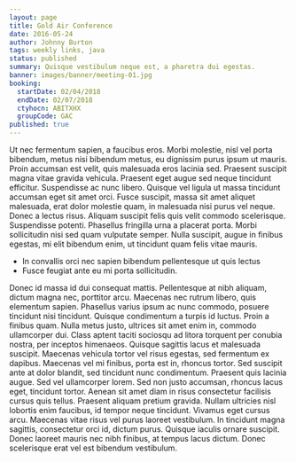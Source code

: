 ```yaml
---
layout: page
title: Gold Air Conference
date: 2016-05-24
author: Johnny Burton
tags: weekly links, java
status: published
summary: Quisque vestibulum neque est, a pharetra dui egestas.
banner: images/banner/meeting-01.jpg
booking:
  startDate: 02/04/2018
  endDate: 02/07/2018
  ctyhocn: ABITXHX
  groupCode: GAC
published: true
---
```

Ut nec fermentum sapien, a faucibus eros. Morbi molestie, nisl vel porta bibendum, metus nisi bibendum metus, eu dignissim purus ipsum ut mauris. Proin accumsan est velit, quis malesuada eros lacinia sed. Praesent suscipit magna vitae gravida vehicula. Praesent eget augue sed neque tincidunt efficitur. Suspendisse ac nunc libero. Quisque vel ligula ut massa tincidunt accumsan eget sit amet orci. Fusce suscipit, massa sit amet aliquet malesuada, erat dolor molestie quam, in malesuada nisi purus vel neque. Donec a lectus risus. Aliquam suscipit felis quis velit commodo scelerisque. Suspendisse potenti. Phasellus fringilla urna a placerat porta. Morbi sollicitudin nisi sed quam vulputate semper. Nulla suscipit, augue in finibus egestas, mi elit bibendum enim, ut tincidunt quam felis vitae mauris.

* In convallis orci nec sapien bibendum pellentesque ut quis lectus
* Fusce feugiat ante eu mi porta sollicitudin.

Donec id massa id dui consequat mattis. Pellentesque at nibh aliquam, dictum magna nec, porttitor arcu. Maecenas nec rutrum libero, quis elementum sapien. Phasellus varius ipsum ac nunc commodo, posuere tincidunt nisi tincidunt. Quisque condimentum a turpis id luctus. Proin a finibus quam. Nulla metus justo, ultrices sit amet enim in, commodo ullamcorper dui. Class aptent taciti sociosqu ad litora torquent per conubia nostra, per inceptos himenaeos. Quisque sagittis lacus et malesuada suscipit. Maecenas vehicula tortor vel risus egestas, sed fermentum ex dapibus. Maecenas vel mi finibus, porta est in, rhoncus tortor.
Sed suscipit ante at dolor blandit, sed tincidunt nunc condimentum. Praesent quis lacinia augue. Sed vel ullamcorper lorem. Sed non justo accumsan, rhoncus lacus eget, tincidunt tortor. Aenean sit amet diam in risus consectetur facilisis cursus quis tellus. Praesent aliquam pretium gravida. Nullam ultricies nisl lobortis enim faucibus, id tempor neque tincidunt. Vivamus eget cursus arcu. Maecenas vitae risus vel purus laoreet vestibulum. In tincidunt magna sagittis, consectetur orci id, dictum purus. Quisque iaculis ornare suscipit. Donec laoreet mauris nec nibh finibus, at tempus lacus dictum. Donec scelerisque erat vel est bibendum vestibulum.
